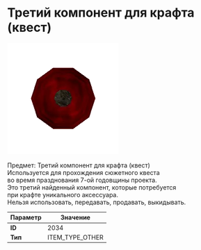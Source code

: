 # Третий компонент для крафта (квест)

![Item Image](../img/2034.webp?raw=true)

Предмет: Третий компонент для крафта (квест)<br>Используется для прохождения сюжетного квеста <br>во время празднования 7-ой годовщины проекта.<br>Это третий найденный компонент, которые потребуется<br>при крафте уникального аксессуара.<br>Нельзя использовать, передавать, продавать, выкидывать.


| Параметр | Значение |
|----------|----------|
| **ID** | 2034 |
| **Тип** | ITEM_TYPE_OTHER |

